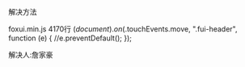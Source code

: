 


解决方法

foxui.min.js   4170行
$(document).on($.touchEvents.move, ".fui-header", function (e) {
        //e.preventDefault();
});

解决人:詹家豪